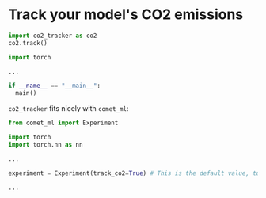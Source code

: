 # Track your model's CO2 emissions

```python
import co2_tracker as co2
co2.track()

import torch

...

if __name__ == "__main__":
  main()
```

`co2_tracker` fits nicely with `comet_ml`:

```python
from comet_ml import Experiment

import torch
import torch.nn as nn

...

experiment = Experiment(track_co2=True) # This is the default value, turn off co2 measurements by setting to False

...
```

